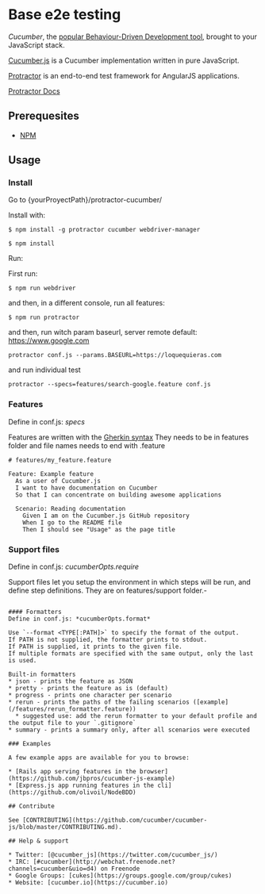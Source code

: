 # Base e2e testing

*Cucumber*, the [popular Behaviour-Driven Development tool](https://cucumber.io), brought to your JavaScript stack.

[Cucumber.js](https://cucumber.io/docs/reference/javascript) is a Cucumber implementation written in pure JavaScript.

[Protractor](http://angular.github.io/protractor/#/) is an end-to-end test framework for AngularJS applications.

[Protractor Docs](https://github.com/angular/protractor/tree/master/docs)

## Prerequesites

* [NPM](https://www.npmjs.com)

## Usage

### Install

Go to {yourProyectPath}/protractor-cucumber/

Install with:

``` shell
$ npm install -g protractor cucumber webdriver-manager
```


``` shell
$ npm install
```

Run:

First run: 
``` shell
$ npm run webdriver
```

and then, in a different console, run all features:
``` shell
$ npm run protractor
```


and then, run witch param baseurl, server remote
default: https://www.google.com
``` shell
protractor conf.js --params.BASEURL=https://loquequieras.com
```

and run individual test
``` shell
protractor --specs=features/search-google.feature conf.js

```



### Features
Define in conf.js: *specs*

Features are written with the [Gherkin syntax](https://github.com/cucumber/cucumber/wiki/Gherkin)
They needs to be in features folder and file names needs to end with .feature

``` gherkin
# features/my_feature.feature

Feature: Example feature
  As a user of Cucumber.js
  I want to have documentation on Cucumber
  So that I can concentrate on building awesome applications

  Scenario: Reading documentation
    Given I am on the Cucumber.js GitHub repository
    When I go to the README file
    Then I should see "Usage" as the page title
```

### Support files
Define in conf.js: *cucumberOpts.require*

Support files let you setup the environment in which steps will be run, and define step definitions.
They are on features/support folder.-

```

#### Formatters
Define in conf.js: *cucumberOpts.format*

Use `--format <TYPE[:PATH]>` to specify the format of the output.
If PATH is not supplied, the formatter prints to stdout.
If PATH is supplied, it prints to the given file.
If multiple formats are specified with the same output, only the last is used.

Built-in formatters
* json - prints the feature as JSON
* pretty - prints the feature as is (default)
* progress - prints one character per scenario
* rerun - prints the paths of the failing scenarios ([example](/features/rerun_formatter.feature))
  * suggested use: add the rerun formatter to your default profile and the output file to your `.gitignore`
* summary - prints a summary only, after all scenarios were executed

### Examples

A few example apps are available for you to browse:

* [Rails app serving features in the browser](https://github.com/jbpros/cucumber-js-example)
* [Express.js app running features in the cli](https://github.com/olivoil/NodeBDD)

## Contribute

See [CONTRIBUTING](https://github.com/cucumber/cucumber-js/blob/master/CONTRIBUTING.md).

## Help & support

* Twitter: [@cucumber_js](https://twitter.com/cucumber_js/)
* IRC: [#cucumber](http://webchat.freenode.net?channels=cucumber&uio=d4) on Freenode
* Google Groups: [cukes](https://groups.google.com/group/cukes)
* Website: [cucumber.io](https://cucumber.io)